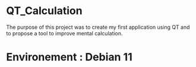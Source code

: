 # QT_Calculation

The purpose of this project was to create my first application using QT and to propose a tool to improve mental calculation.

# Environement : Debian 11
